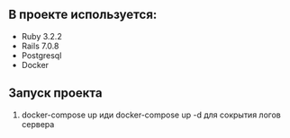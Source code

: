 ## В проекте используется:
* Ruby 3.2.2
* Rails 7.0.8
* Postgresql
* Docker

## Запуск проекта 
1. docker-compose up иди  docker-compose up -d для сокрытия логов сервера